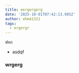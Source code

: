 ```yaml
---
title: eergergerg
date: '2025-10-01T07:42:13.985Z'
author: ohm41321
tags:
  - ergergr
---
```

ฟหก 

- asdqf

### wrgerg
